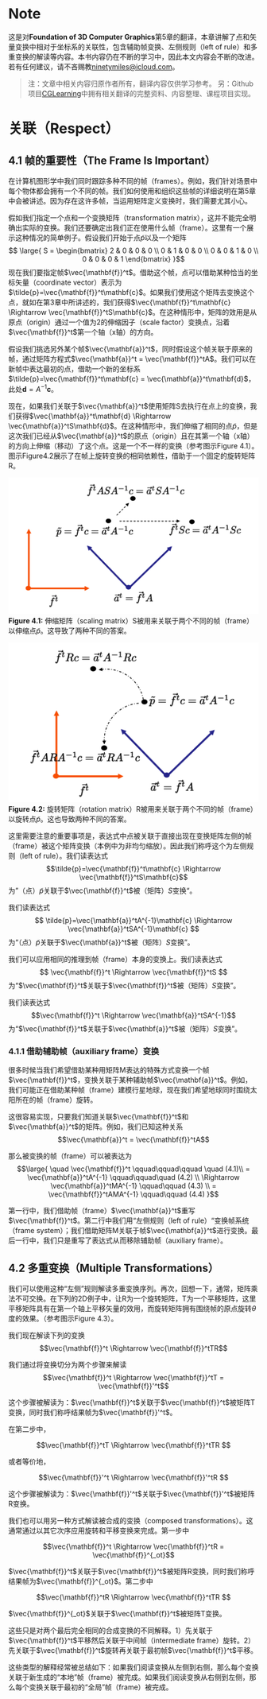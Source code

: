 # Note
这是对**Foundation of 3D Computer Graphics**第5章的翻译，本章讲解了点和矢量变换中相对于坐标系的关联性，包含辅助帧变换、左侧规则（left of rule）和多重变换的解读等内容。本书内容仍在不断的学习中，因此本文内容会不断的改进。若有任何建议，请不吝赐教<ninetymiles@icloud.com>。

> 注：文章中相关内容归原作者所有，翻译内容仅供学习参考。
> 另：Github项目[CGLearning](https://github.com/nintymiles/CGLearning)中拥有相关翻译的完整资料、内容整理、课程项目实现。

# 关联（Respect）

## 4.1 帧的重要性（The Frame Is Important）
在计算机图形学中我们同时跟踪多种不同的帧（frames）。例如，我们针对场景中每个物体都会拥有一个不同的帧。我们如何使用和组织这些帧的详细说明在第5章中会被讲述。因为存在这许多帧，当运用矩阵定义变换时，我们需要尤其小心。

假如我们指定一个点和一个变换矩阵（transformation matrix），这并不能完全明确出实际的变换。我们还要确定出我们正在使用什么帧（frame）。这里有一个展示这种情况的简单例子。假设我们开始于点$\tilde{p}$以及一个矩阵
$$ \large{ S =  \begin{bmatrix}
2 & 0 & 0 & 0 \\ 0 & 1 & 0 & 0 \\ 0 & 0 & 1 & 0 \\  0 & 0 & 0 & 1
\end{bmatrix} }$$
现在我们要指定帧$\vec{\mathbf{f}}^t$。借助这个帧，点可以借助某种恰当的坐标矢量（coordinate vector）表示为$\tilde{p}=\vec{\mathbf{f}}^t\mathbf{c}$。如果我们使用这个矩阵去变换这个点，就如在第3章中所讲述的，我们获得$\vec{\mathbf{f}}^t\mathbf{c} \Rightarrow \vec{\mathbf{f}}^tS\mathbf{c}$。在这种情形中，矩阵的效用是从原点（origin）通过一个值为2的伸缩因子（scale factor）变换点，沿着$\vec{\mathbf{f}}^t$第一个轴（x轴）的方向。

假设我们挑选另外某个帧$\vec{\mathbf{a}}^t$，同时假设这个帧关联于原来的帧，通过矩阵方程式$\vec{\mathbf{a}}^t = \vec{\mathbf{f}}^tA$。我们可以在新帧中表达最初的点，借助一个新的坐标系$\tilde{p}=\vec{\mathbf{f}}^t\mathbf{c} = \vec{\mathbf{a}}^t\mathbf{d}$，此处$\mathbf{d}=A^{-1}\mathbf{c}$。

现在，如果我们关联于$\vec{\mathbf{a}}^t$使用矩阵S去执行在点上的变换，我们获得$\vec{\mathbf{a}}^t\mathbf{d} \Rightarrow \vec{\mathbf{a}}^tS\mathbf{d}$。在这种情形中，我们伸缩了相同的点$\tilde{p}$，但是这次我们已经从$\vec{\mathbf{a}}^t$的原点（origin）且在其第一个轴（x轴）的方向上伸缩（移动）了这个点。这是一个不一样的变换（参考图示$\text{Figure 4.1}$）。图示$\text{Figure4.2}$展示了在帧上旋转变换的相同依赖性，借助于一个固定的旋转矩阵R。

![Figure4.1](media/Figure4.1.png)
**Figure 4.1:** 伸缩矩阵（scaling matrix）S被用来关联于两个不同的帧（frame）以伸缩点$\tilde{p}$。这导致了两种不同的答案。


![Figure4.2](media/Figure4.2.png)
**Figure 4.2:** 旋转矩阵（rotation matrix）R被用来关联于两个不同的帧（frame）以旋转点$\tilde{p}$。这也导致两种不同的答案。


这里需要注意的重要事项是，表达式中点被关联于直接出现在变换矩阵左侧的帧（frame）被这个矩阵变换（本例中为非均匀缩放）。因此我们称呼这个为左侧规则（left of rule）。我们读表达式$$\tilde{p}=\vec{\mathbf{f}}^t\mathbf{c} \Rightarrow \vec{\mathbf{f}}^tS\mathbf{c}$$
为”（点）$\tilde{p}$关联于$\vec{\mathbf{f}}^t$被（矩阵）$S$变换“。

我们读表达式
$$ \tilde{p}=\vec{\mathbf{a}}^tA^{-1}\mathbf{c} \Rightarrow \vec{\mathbf{a}}^tSA^{-1}\mathbf{c} $$
为“（点）$\tilde{p}$关联于$\vec{\mathbf{a}}^t$被（矩阵）$S$变换”。

我们可以应用相同的推理到帧（frame）本身的变换上。我们读表达式
$$ \vec{\mathbf{f}}^t \Rightarrow \vec{\mathbf{f}}^tS $$
为“$\vec{\mathbf{f}}^t$关联于$\vec{\mathbf{f}}^t$被（矩阵）$S$变换”。

我们读表达式
$$\vec{\mathbf{f}}^t \Rightarrow \vec{\mathbf{a}}^tSA^{-1}$$
为“$\vec{\mathbf{f}}^t$关联于$\vec{\mathbf{a}}^t$被（矩阵）$S$变换”。

### 4.1.1 借助辅助帧（auxiliary frame）变换
很多时候当我们希望借助某种用矩阵M表达的特殊方式变换一个帧$\vec{\mathbf{f}}^t$，变换关联于某种辅助帧$\vec{\mathbf{a}}^t$。例如，我们可能正在借助某种帧（frame）建模行星地球，现在我们希望地球同时围绕太阳所在的帧（frame）旋转。

这很容易实现，只要我们知道关联$\vec{\mathbf{f}}^t$和$\vec{\mathbf{a}}^t$的矩阵。例如，我们已知这种关系
$$\vec{\mathbf{a}}^t = \vec{\mathbf{f}}^tA$$

那么被变换的帧（frame）可以被表达为
$$\large{
\quad \vec{\mathbf{f}}^t  \qquad\qquad\qquad \quad (4.1)\\ 
= \vec{\mathbf{a}}^tA^{-1} \qquad\qquad\quad (4.2) \\
\Rightarrow \vec{\mathbf{a}}^tMA^{-1} \qquad\qquad (4.3) \\
= \vec{\mathbf{f}}^tAMA^{-1} \qquad\qquad (4.4)
}$$

第一行中，我们借助帧（frame）$\vec{\mathbf{a}}^t$重写$\vec{\mathbf{f}}^t$。第二行中我们用“左侧规则（left of rule）“变换帧系统（frame system）；我们借助矩阵M关联于帧$\vec{\mathbf{a}}^t$进行变换。最后一行中，我们只是重写了表达式从而移除辅助帧（auxiliary frame）。

## 4.2 多重变换（Multiple Transformations）
我们可以使用这种“左侧”规则解读多重变换序列。再次，回想一下，通常，矩阵乘法不可交换。在下列的2D例子中，让R为一个旋转矩阵，T为一个平移矩阵，这里平移矩阵具有在第一个轴上平移矢量的效用，而旋转矩阵拥有围绕帧的原点旋转$\theta$度的效果。（参考图示$\text{Figure 4.3}$）。

我们现在解读下列的变换
$$\vec{\mathbf{f}}^t \Rightarrow \vec{\mathbf{f}}^tTR$$

我们通过将变换切分为两个步骤来解读
$$\vec{\mathbf{f}}^t \Rightarrow \vec{\mathbf{f}}^tT = \vec{\mathbf{f}}'^t$$

这个步骤被解读为：$\vec{\mathbf{f}}^t$关联于$\vec{\mathbf{f}}^t$被矩阵T变换，同时我们称呼结果帧为$\vec{\mathbf{f}}'^t$。

在第二步中，

$$\vec{\mathbf{f}}^tT \Rightarrow \vec{\mathbf{f}}^tTR $$

或者等价地，

$$\vec{\mathbf{f}}'^t \Rightarrow \vec{\mathbf{f}}'^tR $$

这个步骤被解读为：$\vec{\mathbf{f}}'^t$关联于$\vec{\mathbf{f}}'^t$被矩阵R变换。

我们也可以用另一种方式解读被合成的变换（composed transformations）。这通常通过以其它次序应用旋转和平移变换来完成。第一步中

$$\vec{\mathbf{f}}^t \Rightarrow \vec{\mathbf{f}}^tR = \vec{\mathbf{f}}^{_ot}$$

$\vec{\mathbf{f}}^t$关联于$\vec{\mathbf{f}}^t$被矩阵R变换，同时我们称呼结果帧为$\vec{\mathbf{f}}^{_ot}$。第二步中

$$\vec{\mathbf{f}}^tR \Rightarrow \vec{\mathbf{f}}^tTR $$

$\vec{\mathbf{f}}^{_ot}$关联于$\vec{\mathbf{f}}^t$被矩阵T变换。

这些只是对两个最后完全相同的合成变换的不同解释。1）先关联于$\vec{\mathbf{f}}^t$平移然后关联于中间帧（intermediate frame）旋转。2）先关联于$\vec{\mathbf{f}}^t$旋转再关联于最初帧$\vec{\mathbf{f}}^t$平移。

这些类型的解释经常被总结如下：如果我们阅读变换从左侧到右侧，那么每个变换关联于新生成的“本地”帧（frame）被完成。如果我们阅读变换从右侧到左侧，那么每个变换关联于最初的“全局”帧（frame）被完成。

